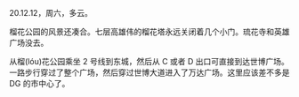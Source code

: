 <link href="../../css/style.css" rel="stylesheet" type="text/css" />

<span class="fzzy">20.12.12，周六，多云。

<div class="p">

榴花公园的风景还凑合。七层高雄伟的榴花塔永远关闭着几个小门。琉花寺和英雄广场没去。

从榴(lóu)花公园乘坐 2 号线到东城，然后从 C 或者 D 出口可直接到达世博广场。一路步行穿过了整个广场，然后穿过世博大道进入了万达广场。这里应该差不多是 DG 的市中心了。

